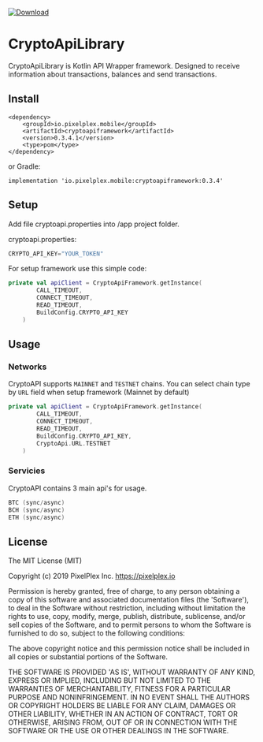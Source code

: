 [ ![Download](https://api.bintray.com/packages/pixelplex/mobile/cryptoapi-stable/images/download.svg) ](https://bintray.com/pixelplex/mobile/cryptoapi-stable/_latestVersion)
# CryptoApiLibrary

CryptoApiLibrary is Kotlin API Wrapper framework. Designed to receive information about transactions, balances and send transactions.

## Install

```
<dependency>
	<groupId>io.pixelplex.mobile</groupId>
	<artifactId>cryptoapiframework</artifactId>
	<version>0.3.4.1</version>
	<type>pom</type>
</dependency>
```

or Gradle:
```
implementation 'io.pixelplex.mobile:cryptoapiframework:0.3.4'
```
## Setup

Add file cryptoapi.properties into /app project folder.

cryptoapi.properties:
```kotlin
CRYPTO_API_KEY="YOUR_TOKEN"
```
For setup framework use this simple code:
```kotlin
private val apiClient = CryptoApiFramework.getInstance(
        CALL_TIMEOUT,
        CONNECT_TIMEOUT,
        READ_TIMEOUT,
        BuildConfig.CRYPTO_API_KEY
    )
```

## Usage

### Networks

CryptoAPI supports `MAINNET` and `TESTNET` chains. You can select chain type by `URL` field when setup framework (Mainnet by default)
```kotlin
private val apiClient = CryptoApiFramework.getInstance(
        CALL_TIMEOUT,
        CONNECT_TIMEOUT,
        READ_TIMEOUT,
        BuildConfig.CRYPTO_API_KEY,
        CryptoApi.URL.TESTNET
    )
```

### Servicies

CryptoAPI contains 3 main api's for usage.
```kotlin
BTC (sync/async)
BCH (sync/async)
ETH (sync/async)
```

## License

The MIT License (MIT)

Copyright (c) 2019 PixelPlex Inc. <https://pixelplex.io>

Permission is hereby granted, free of charge, to any person obtaining
a copy of this software and associated documentation files (the
'Software'), to deal in the Software without restriction, including
without limitation the rights to use, copy, modify, merge, publish,
distribute, sublicense, and/or sell copies of the Software, and to
permit persons to whom the Software is furnished to do so, subject to
the following conditions:

The above copyright notice and this permission notice shall be
included in all copies or substantial portions of the Software.

THE SOFTWARE IS PROVIDED 'AS IS', WITHOUT WARRANTY OF ANY KIND,
EXPRESS OR IMPLIED, INCLUDING BUT NOT LIMITED TO THE WARRANTIES OF
MERCHANTABILITY, FITNESS FOR A PARTICULAR PURPOSE AND NONINFRINGEMENT.
IN NO EVENT SHALL THE AUTHORS OR COPYRIGHT HOLDERS BE LIABLE FOR ANY
CLAIM, DAMAGES OR OTHER LIABILITY, WHETHER IN AN ACTION OF CONTRACT,
TORT OR OTHERWISE, ARISING FROM, OUT OF OR IN CONNECTION WITH THE
SOFTWARE OR THE USE OR OTHER DEALINGS IN THE SOFTWARE.